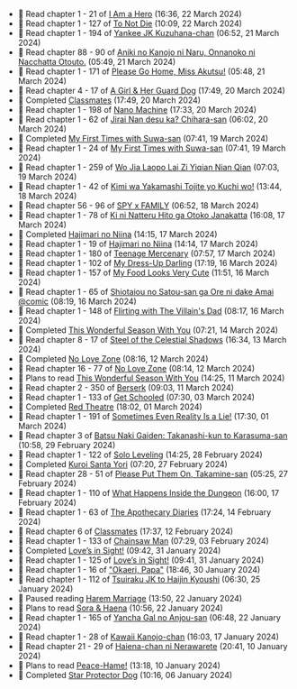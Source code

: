 <!-- ANILIST_ACTIVITY:start -->

-   📖 Read chapter 1 - 21 of [I Am a Hero](https://anilist.co/manga/44440) (16:36, 22 March 2024)
-   📖 Read chapter 1 - 127 of [To Not Die](https://anilist.co/manga/136099) (10:09, 22 March 2024)
-   📖 Read chapter 1 - 194 of [Yankee JK Kuzuhana-chan](https://anilist.co/manga/116822) (06:52, 21 March 2024)
-   📖 Read chapter 88 - 90 of [Aniki no Kanojo ni Naru, Onnanoko ni Nacchatta Otouto.](https://anilist.co/manga/173831) (05:49, 21 March 2024)
-   📖 Read chapter 1 - 171 of [Please Go Home, Miss Akutsu!](https://anilist.co/manga/113501) (05:48, 21 March 2024)
-   📖 Read chapter 4 - 17 of [A Girl & Her Guard Dog](https://anilist.co/manga/106315) (17:49, 20 March 2024)
-   📖 Completed [Classmates](https://anilist.co/manga/39699) (17:49, 20 March 2024)
-   📖 Read chapter 1 - 198 of [Nano Machine](https://anilist.co/manga/120980) (17:33, 20 March 2024)
-   📖 Read chapter 1 - 62 of [Jirai Nan desu ka? Chihara-san](https://anilist.co/manga/137714) (06:02, 20 March 2024)
-   📖 Completed [My First Times with Suwa-san](https://anilist.co/manga/123238) (07:41, 19 March 2024)
-   📖 Read chapter 1 - 24 of [My First Times with Suwa-san](https://anilist.co/manga/123238) (07:41, 19 March 2024)
-   📖 Read chapter 1 - 259 of [Wo Jia Laopo Lai Zi Yiqian Nian Qian](https://anilist.co/manga/146267) (07:03, 19 March 2024)
-   📖 Read chapter 1 - 42 of [Kimi wa Yakamashi Tojite yo Kuchi wo!](https://anilist.co/manga/149337) (13:44, 18 March 2024)
-   📖 Read chapter 56 - 96 of [SPY x FAMILY](https://anilist.co/manga/108556) (06:52, 18 March 2024)
-   📖 Read chapter 1 - 78 of [Ki ni Natteru Hito ga Otoko Janakatta](https://anilist.co/manga/149544) (16:08, 17 March 2024)
-   📖 Completed [Hajimari no Niina](https://anilist.co/manga/56021) (14:15, 17 March 2024)
-   📖 Read chapter 1 - 19 of [Hajimari no Niina](https://anilist.co/manga/56021) (14:14, 17 March 2024)
-   📖 Read chapter 1 - 180 of [Teenage Mercenary](https://anilist.co/manga/126297) (07:57, 17 March 2024)
-   📖 Read chapter 1 - 102 of [My Dress-Up Darling](https://anilist.co/manga/101583) (17:19, 16 March 2024)
-   📖 Read chapter 1 - 157 of [My Food Looks Very Cute](https://anilist.co/manga/129345) (11:51, 16 March 2024)
-   📖 Read chapter 1 - 65 of [Shiotaiou no Satou-san ga Ore ni dake Amai @comic](https://anilist.co/manga/123130) (08:19, 16 March 2024)
-   📖 Read chapter 1 - 148 of [Flirting with The Villain's Dad](https://anilist.co/manga/117581) (08:17, 16 March 2024)
-   📖 Completed [This Wonderful Season With You](https://anilist.co/manga/109987) (07:21, 14 March 2024)
-   📖 Read chapter 8 - 17 of [Steel of the Celestial Shadows](https://anilist.co/manga/119004) (16:34, 13 March 2024)
-   📖 Completed [No Love Zone](https://anilist.co/manga/115610) (08:16, 12 March 2024)
-   📖 Read chapter 16 - 77 of [No Love Zone](https://anilist.co/manga/115610) (08:14, 12 March 2024)
-   📖 Plans to read [This Wonderful Season With You](https://anilist.co/manga/109987) (14:25, 11 March 2024)
-   📖 Read chapter 2 - 350 of [Berserk](https://anilist.co/manga/30002) (09:03, 11 March 2024)
-   📖 Read chapter 1 - 133 of [Get Schooled](https://anilist.co/manga/128521) (07:30, 03 March 2024)
-   📖 Completed [Red Theatre](https://anilist.co/manga/98065) (18:02, 01 March 2024)
-   📖 Read chapter 1 - 191 of [Sometimes Even Reality Is a Lie!](https://anilist.co/manga/113076) (17:30, 01 March 2024)
-   📖 Read chapter 3 of [Batsu Naki Gaiden: Takanashi-kun to Karasuma-san](https://anilist.co/manga/169593) (10:58, 29 February 2024)
-   📖 Read chapter 1 - 122 of [Solo Leveling](https://anilist.co/manga/105398) (14:25, 28 February 2024)
-   📖 Completed [Kuroi Santa Yori](https://anilist.co/manga/175255) (07:20, 27 February 2024)
-   📖 Read chapter 28 - 51 of [Please Put Them On, Takamine-san](https://anilist.co/manga/107559) (05:25, 27 February 2024)
-   📖 Read chapter 1 - 110 of [What Happens Inside the Dungeon](https://anilist.co/manga/117728) (16:00, 17 February 2024)
-   📖 Read chapter 1 - 63 of [The Apothecary Diaries](https://anilist.co/manga/99022) (17:24, 14 February 2024)
-   📖 Read chapter 6 of [Classmates](https://anilist.co/manga/39699) (17:37, 12 February 2024)
-   📖 Read chapter 1 - 133 of [Chainsaw Man](https://anilist.co/manga/105778) (07:29, 03 February 2024)
-   📖 Completed [Love’s in Sight!](https://anilist.co/manga/107445) (09:42, 31 January 2024)
-   📖 Read chapter 1 - 125 of [Love’s in Sight!](https://anilist.co/manga/107445) (09:41, 31 January 2024)
-   📖 Read chapter 1 - 16 of ["Okaeri, Papa"](https://anilist.co/manga/154376) (18:46, 30 January 2024)
-   📖 Read chapter 1 - 112 of [Tsuiraku JK to Haijin Kyoushi](https://anilist.co/manga/99737) (06:30, 25 January 2024)
-   📖 Paused reading [Harem Marriage](https://anilist.co/manga/86283) (13:50, 22 January 2024)
-   📖 Plans to read [Sora & Haena](https://anilist.co/manga/126769) (10:56, 22 January 2024)
-   📖 Read chapter 1 - 165 of [Yancha Gal no Anjou-san](https://anilist.co/manga/101315) (06:48, 22 January 2024)
-   📖 Read chapter 1 - 28 of [Kawaii Kanojo-chan](https://anilist.co/manga/144155) (16:03, 17 January 2024)
-   📖 Read chapter 21 - 29 of [Haiena-chan ni Nerawarete](https://anilist.co/manga/170235) (20:41, 10 January 2024)
-   📖 Plans to read [Peace-Hame!](https://anilist.co/manga/58249) (13:18, 10 January 2024)
-   📖 Completed [Star Protector Dog](https://anilist.co/manga/55245) (10:16, 06 January 2024)

<!-- ANILIST_ACTIVITY:end -->
